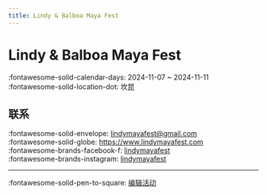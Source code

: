 ```yaml
---
title: Lindy & Balboa Maya Fest
---
```


# Lindy & Balboa Maya Fest 

:fontawesome-solid-calendar-days: 2024-11-07 ~ 2024-11-11  
:fontawesome-solid-location-dot: 坎昆  


## 联系

:fontawesome-solid-envelope: <lindymayafest@gmail.com>  
:fontawesome-solid-globe: <https://www.lindymayafest.com>  
:fontawesome-brands-facebook-f: [lindymayafest](https://www.facebook.com/lindymayafest)  
:fontawesome-brands-instagram: [lindymayafest](http://instagram.com/lindymayafest)  

---

:fontawesome-solid-pen-to-square: [编辑活动](https://github.com/swingdance/events/issues/new?assignees=&labels=update+event&projects=&template=03-update_entity.yml&title=Update%20Event%3A%202024%2Fes_MX%20%E2%80%A2%20Lindy%20%26%20Balboa%20Maya%20Fest&region=es_MX&year=2024&id=lindy-n-balboa-maya-fest-2024&name=Lindy%20%26%20Balboa%20Maya%20Fest&org_id=)
